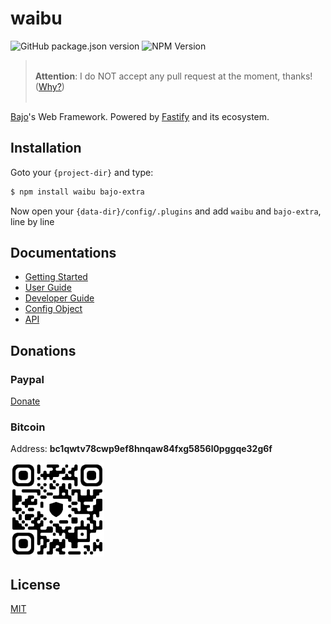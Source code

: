 # waibu

![GitHub package.json version](https://img.shields.io/github/package-json/v/ardhi/waibu) ![NPM Version](https://img.shields.io/npm/v/waibu)

> <br />**Attention**: I do NOT accept any pull request at the moment, thanks! ([Why?](tutorial/00-welcome.md#contribution))<br /><br />

[Bajo](https://github.com/ardhi/bajo)'s Web Framework. Powered by [Fastify](https://github.com/fastify/fastify) and its ecosystem.

## Installation

Goto your ```{project-dir}``` and type:

```bash
$ npm install waibu bajo-extra
```

Now open your ```{data-dir}/config/.plugins``` and add ```waibu``` and ```bajo-extra```, line by line

## Documentations

- [Getting Started](tutorial/01-getting-started.md)
- [User Guide](tutorial/02-user-guide.md)
- [Developer Guide](tutorial/03-dev-guide.md)
- [Config Object](tutorial/04-config.md)
- [API](https://ardhi.github.io/waibu)

## Donations

### Paypal

[Donate](https://www.paypal.com/ncp/payment/EWLERL7SCUU64)

### Bitcoin

Address: **bc1qwtv78cwp9ef8hnqaw84fxg5856l0pggqe32g6f**
<p><img alt="bc1qwtv78cwp9ef8hnqaw84fxg5856l0pggqe32g6f" src="docs-static/bitcoin.jpeg" width="150" height="150" /></p>

## License

[MIT](LICENSE)
